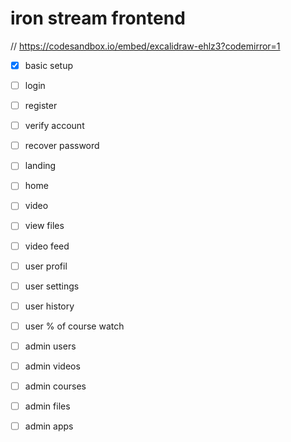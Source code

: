 # iron stream frontend

// https://codesandbox.io/embed/excalidraw-ehlz3?codemirror=1

- [x] basic setup

- [ ] login 
- [ ] register
- [ ] verify account
- [ ] recover password

- [ ] landing 
- [ ] home 

- [ ] video 
- [ ] view files
- [ ] video feed

- [ ] user profil
- [ ] user settings
- [ ] user history
- [ ] user % of course watch

- [ ] admin users 
- [ ] admin videos
- [ ] admin courses
- [ ] admin files
- [ ] admin apps


